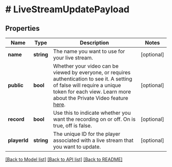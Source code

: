 # # LiveStreamUpdatePayload

## Properties

Name | Type | Description | Notes
------------ | ------------- | ------------- | -------------
**name** | **string** | The name you want to use for your live stream. | [optional]
**public** | **bool** | Whether your video can be viewed by everyone, or requires authentication to see it. A setting of false will require a unique token for each view. Learn more about the Private Video feature [here](https://docs.api.video/docs/private-videos). | [optional]
**record** | **bool** | Use this to indicate whether you want the recording on or off. On is true, off is false. | [optional]
**playerId** | **string** | The unique ID for the player associated with a live stream that you want to update. | [optional]

[[Back to Model list]](../../README.md#models) [[Back to API list]](../../README.md#endpoints) [[Back to README]](../../README.md)
